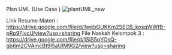 Plan UML (Use Case )
![plantUML_new](https://github.com/user-attachments/assets/0304e203-0a04-422a-b876-98f4e5877642)

Link Resume Materi : https://drive.google.com/file/d/1webGUKKm2SECB_kosqWWfB-pRp9FlvcU/view?usp=sharing
File Naskah Kelompok 3 : https://drive.google.com/file/d/1SiS5qYOsQ-gb6m2CVAmcBt9I5aUIM9G2/view?usp=sharing
